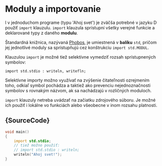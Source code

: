 # Moduly a importovanie

I v jednoduchom programe (typu 'Ahoj svet') je zväčša potrebné v jazyku D použiť `import` klauzulu.
`import` klauzula sprístupní všetky verejné funkcie a deklarované typy z daného **modulu**.

Štandardná knižnica, nazývaná [Phobos](https://dlang.org/phobos/),
je umiestnená v **balíku** `std`, pričom jej jednotlivé moduly sa sprístupňujú cez konštrukciu `import std.MODUL`.

Klauzulou `import` je možné tiež selektívne vymedziť rozsah sprístupnených symbolov:

    import std.stdio : writeln, writefln;

Selektívne importy možno využívať na zvýšenie čitateľnosti
ozrejmením toho, odkiaľ symbol pochádza a taktiež ako prevenciu
nejednoznačnosti symbolov s rovnakým názvom, ak sa nachádzajú v rozličných moduloch.

`import` klauzuly netreba uvádzať na začiatku zdrojového súboru.
Je možné ich použiť i lokálne vo funkciách alebo všeobecne v inom rozsahu platnosti.

## {SourceCode}

```d
void main()
{
    import std.stdio;
    // tiež možno použiť:
    // import std.stdio : writeln;
    writeln("Ahoj svet!");
}
```

